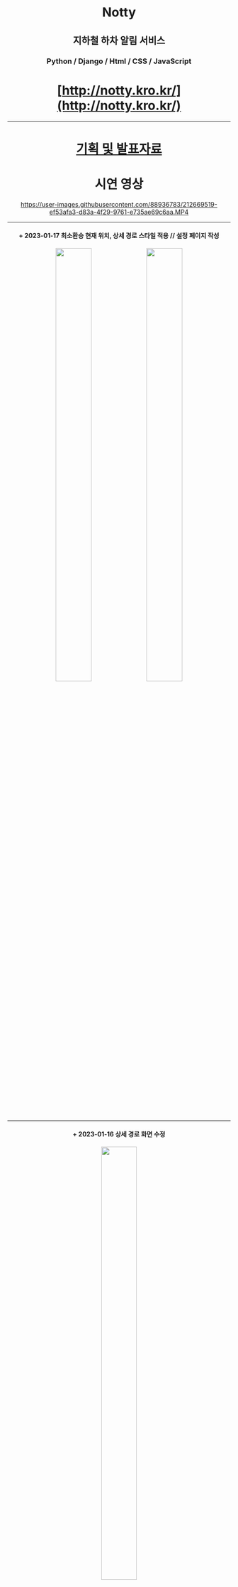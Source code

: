 <div align="center">


# Notty
## 지하철 하차 알림 서비스
### Python / Django / Html / CSS / JavaScript



# [http://notty.kro.kr/](http://notty.kro.kr/)
***
# [기획 및 발표자료](https://docs.google.com/presentation/d/1KigGH1A2YDeBQ756GHt1K5aXSITO3-qs/edit?usp=sharing&ouid=109482985170827362384&rtpof=true&sd=true)
<p align="center">



# 시연 영상
https://user-images.githubusercontent.com/88936783/212669519-ef53afa3-d83a-4f29-9761-e735ae69c6aa.MP4


***
  #### + 2023-01-17 최소환승 현재 위치, 상세 경로 스타일 적용 // 설정 페이지 작성



<img src="https://user-images.githubusercontent.com/88936783/212848551-76a798e9-8284-452f-b1d0-49bc83afcf2a.PNG" width="40%" height="50%">

<img src="https://user-images.githubusercontent.com/88936783/212848573-e9be5bd4-9efb-4004-9cf1-410512102849.PNG" width="40%" height="50%">



***
  #### + 2023-01-16 상세 경로 화면 수정



<img src="https://user-images.githubusercontent.com/88936783/212669013-d3006158-aeb3-4a70-881e-dc55e9857e8d.PNG" width="40%" height="50%">

***
  #### + 2023-01-11 도착 완료 화면 수정



<img src="https://user-images.githubusercontent.com/88936783/211583567-aa74f5f1-6b6b-4354-b09c-277096b122f0.png" width="40%" height="50%">

***
  #### + 2023-01-10 실시간 지하철 위치 디자인 수정, 해당 지하철 호선에 맞게 색상 변경

  <img src="https://user-images.githubusercontent.com/88936783/211473364-daf314ea-a0e6-443c-96f4-a8b3747ee458.PNG" width="40%" height="50%">
  
  <img src="https://user-images.githubusercontent.com/88936783/211474808-13eb8be7-02d2-49dc-a0dc-5b00ac5a575a.PNG" width="40%" height="50%">
  

  ***
  #### + 2023-01-09 메인페이지 디자인 수정, 로딩 애니메이션 추가


  https://user-images.githubusercontent.com/88936783/211335236-e8a78c64-e408-4341-9b35-130bb06c1618.mov




  #### + 2023-01-06 기존의 CloudType 배포에서, AWS EC2 배포로 변경함.
  #### + 2023-01-06 screen 을 이용하여 SSH가 종료 되더라도, 24/7 구동
  #### + 2023-01-07 메인페이지 디자인 수정
  <img alt="수정한 메인페이지" src="https://user-images.githubusercontent.com/88936783/211076729-774cbd42-3690-45bb-bcea-2bae0904a7be.png" width="40%" height="50%">
  
  ***
  #### 2022-08-20 해커톤 결과
  
  <img alt="스크린샷 2023-01-03 오후 7 13 55" src="https://user-images.githubusercontent.com/88936783/210337842-366e716b-10e6-4590-af38-ab9445c8a6f4.png" width="40%" height="50%">
  <img alt="스크린샷 2023-01-03 오후 7 14 04" src="https://user-images.githubusercontent.com/88936783/210337857-5907202b-0972-4d3e-9a9d-dbb951506003.png" width="40%" height="50%">
  <img alt="스크린샷 2023-01-03 오후 7 14 19" src="https://user-images.githubusercontent.com/88936783/210337876-9edc613b-4eb7-4313-812e-59a9707dbd55.png" width="40%" height="50%">
  <img alt="노티 로고" src="https://user-images.githubusercontent.com/88936783/210338947-82a0f2db-5dfe-427b-b168-5f5cf796071d.jpg" width="40%" height="50%">
  <img alt="알림창 스크린샷" src="https://user-images.githubusercontent.com/88936783/210338995-1e62a597-bf7e-41ca-954e-71c30fac4dfe.jpg" width="40%" height="50%">
  <img alt="노티피케이션 스크린샷" src="https://user-images.githubusercontent.com/88936783/210338997-db93d0e3-2746-43a9-bb8b-0880b0a4bbba.jpg" width="40%" height="50%">

![Group 1](https://user-images.githubusercontent.com/88936783/210338946-51f2080b-66fa-44fb-ba07-5ed6ae28fb13.png)
  

***

사용 API
<br>
지하철경로조회
<br>
kakao 로컬
<br>
[서울시 지하철역 정보 검색 (역명)](https://data.seoul.go.kr/dataList/OA-121/S/1/datasetView.do)
<br>

[서울교통공사 노선별 지하철역 정보](http://data.seoul.go.kr/dataList/OA-15442/S/1/datasetView.do)
<br>

[역코드로 지하철역별 열차 시간표 정보 검색](https://data.seoul.go.kr/dataList/OA-101/A/1/datasetView.do)
<br>

[서울교통공사 실시간 지하철 위치 정보](https://data.seoul.go.kr/dataList/OA-12601/A/1/datasetView.do)
<br>

***

FirebaseCloudMesseging 으로 알림 구현

***
# [OLD REPOSITORY Link](https://github.com/WOOJINCHO98/Notty)



</p>





</div>
